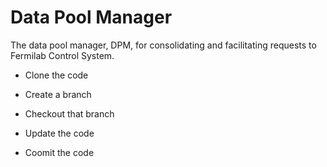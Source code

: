 # Data Pool Manager

The data pool manager, DPM, for consolidating and facilitating requests to Fermilab Control System.

* Clone the code

* Create a branch 

* Checkout that branch

* Update the code

* Coomit the code

